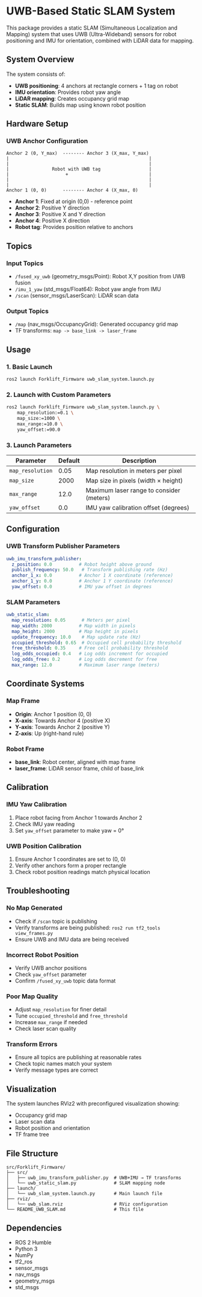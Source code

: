 # UWB-Based Static SLAM System

This package provides a static SLAM (Simultaneous Localization and Mapping) system that uses UWB (Ultra-Wideband) sensors for robot positioning and IMU for orientation, combined with LiDAR data for mapping.

## System Overview

The system consists of:
- **UWB positioning**: 4 anchors at rectangle corners + 1 tag on robot
- **IMU orientation**: Provides robot yaw angle
- **LiDAR mapping**: Creates occupancy grid map
- **Static SLAM**: Builds map using known robot position

## Hardware Setup

### UWB Anchor Configuration
```
Anchor 2 (0, Y_max)  -------- Anchor 3 (X_max, Y_max)
|                                                    |
|                                                    |
|                Robot with UWB tag                  |
|                     +                              |
|                                                    |
|                                                    |
Anchor 1 (0, 0)      -------- Anchor 4 (X_max, 0)
```

- **Anchor 1**: Fixed at origin (0,0) - reference point
- **Anchor 2**: Positive Y direction  
- **Anchor 3**: Positive X and Y direction
- **Anchor 4**: Positive X direction
- **Robot tag**: Provides position relative to anchors

## Topics

### Input Topics
- `/fused_xy_uwb` (geometry_msgs/Point): Robot X,Y position from UWB fusion
- `/imu_1_yaw` (std_msgs/Float64): Robot yaw angle from IMU
- `/scan` (sensor_msgs/LaserScan): LiDAR scan data

### Output Topics
- `/map` (nav_msgs/OccupancyGrid): Generated occupancy grid map
- TF transforms: `map -> base_link -> laser_frame`

## Usage

### 1. Basic Launch
```bash
ros2 launch Forklift_Firmware uwb_slam_system.launch.py
```

### 2. Launch with Custom Parameters
```bash
ros2 launch Forklift_Firmware uwb_slam_system.launch.py \
    map_resolution:=0.1 \
    map_size:=1000 \
    max_range:=10.0 \
    yaw_offset:=90.0
```

### 3. Launch Parameters

| Parameter | Default | Description |
|-----------|---------|-------------|
| `map_resolution` | 0.05 | Map resolution in meters per pixel |
| `map_size` | 2000 | Map size in pixels (width × height) |
| `max_range` | 12.0 | Maximum laser range to consider (meters) |
| `yaw_offset` | 0.0 | IMU yaw calibration offset (degrees) |

## Configuration

### UWB Transform Publisher Parameters
```yaml
uwb_imu_transform_publisher:
  z_position: 0.0          # Robot height above ground
  publish_frequency: 50.0   # Transform publishing rate (Hz)
  anchor_1_x: 0.0          # Anchor 1 X coordinate (reference)
  anchor_1_y: 0.0          # Anchor 1 Y coordinate (reference)
  yaw_offset: 0.0          # IMU yaw offset in degrees
```

### SLAM Parameters
```yaml
uwb_static_slam:
  map_resolution: 0.05      # Meters per pixel
  map_width: 2000          # Map width in pixels
  map_height: 2000         # Map height in pixels
  update_frequency: 10.0    # Map update rate (Hz)
  occupied_threshold: 0.65  # Occupied cell probability threshold
  free_threshold: 0.35     # Free cell probability threshold
  log_odds_occupied: 0.4   # Log odds increment for occupied
  log_odds_free: 0.2       # Log odds decrement for free
  max_range: 12.0          # Maximum laser range (meters)
```

## Coordinate Systems

### Map Frame
- **Origin**: Anchor 1 position (0, 0)
- **X-axis**: Towards Anchor 4 (positive X)
- **Y-axis**: Towards Anchor 2 (positive Y)
- **Z-axis**: Up (right-hand rule)

### Robot Frame
- **base_link**: Robot center, aligned with map frame
- **laser_frame**: LiDAR sensor frame, child of base_link

## Calibration

### IMU Yaw Calibration
1. Place robot facing from Anchor 1 towards Anchor 2
2. Check IMU yaw reading
3. Set `yaw_offset` parameter to make yaw = 0°

### UWB Position Calibration
1. Ensure Anchor 1 coordinates are set to (0, 0)
2. Verify other anchors form a proper rectangle
3. Check robot position readings match physical location

## Troubleshooting

### No Map Generated
- Check if `/scan` topic is publishing
- Verify transforms are being published: `ros2 run tf2_tools view_frames.py`
- Ensure UWB and IMU data are being received

### Incorrect Robot Position
- Verify UWB anchor positions
- Check `yaw_offset` parameter
- Confirm `/fused_xy_uwb` topic data format

### Poor Map Quality
- Adjust `map_resolution` for finer detail
- Tune `occupied_threshold` and `free_threshold`
- Increase `max_range` if needed
- Check laser scan quality

### Transform Errors
- Ensure all topics are publishing at reasonable rates
- Check topic names match your system
- Verify message types are correct

## Visualization

The system launches RViz2 with preconfigured visualization showing:
- Occupancy grid map
- Laser scan data
- Robot position and orientation
- TF frame tree

## File Structure

```
src/Forklift_Firmware/
├── src/
│   ├── uwb_imu_transform_publisher.py  # UWB+IMU → TF transforms
│   └── uwb_static_slam.py              # SLAM mapping node
├── launch/
│   └── uwb_slam_system.launch.py       # Main launch file
├── rviz/
│   └── uwb_slam.rviz                   # RViz configuration
└── README_UWB_SLAM.md                  # This file
```

## Dependencies

- ROS 2 Humble
- Python 3
- NumPy
- tf2_ros
- sensor_msgs
- nav_msgs
- geometry_msgs
- std_msgs